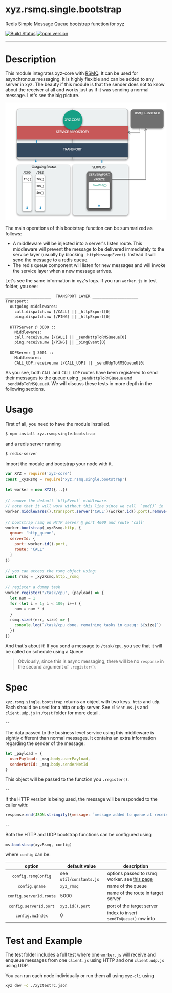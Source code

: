 # xyz.rsmq.single.bootstrap
Redis Simple Message Queue bootstrap function for xyz

[![Build Status](https://travis-ci.org/node-xyz/xyz.rsmq.single.bootstrap.svg?branch=master)](https://travis-ci.org/node-xyz/xyz.rsmq.single.bootstrap) [![npm version](https://badge.fury.io/js/xyz.rsmq.single.bootstrap.svg)](https://badge.fury.io/js/xyz.rsmq.single.bootstrap)

---

# Description

This module integrates xyz-core with [RSMQ](https://github.com/mpneuried/rsmq-worker). It can be used for asynchronous messaging. It is highly flexible and can be added to any server in xyz. The beauty if this module is that the sender does not to know about the receiver at all and works just as if it was sending a normal message. Let's see the big picture.

![RMSQ info](https://github.com/node-xyz/xyz.rsmq.single.bootstrap/blob/master/media/rsmq.info.png?raw=true)

The main operations of this bootstrap function can be summarized as follows:

- A middleware will be injected into a server's listen route. This middleware will prevent the message to be delivered immediately to the service layer (usually by blocking `_httpMessageEvent`). Instead it will send the message to a redis queue.
- The redis queue component will listen for new messages and will invoke the service layer when a new message arrives.

Let's see the same information in xyz's logs. If you run `worker.js` in test folder, you see:

```
____________________  TRANSPORT LAYER ____________________
Transport:
  outgoing middlewares:
    call.dispatch.mw [/CALL] || _httpExport[0]
    ping.dispatch.mw [/PING] || _httpExport[0]

  HTTPServer @ 3000 ::
    Middlewares:
    call.receive.mw [/CALL] || _sendHttpToRMSQueue[0]
    ping.receive.mw [/PING] || _pingEvent[0]

  UDPServer @ 3001 ::
    Middlewares:
    CALL_UDP.receive.mw [/CALL_UDP] || _sendUdpToRMSQueueU[0]
```

As you see, both `CALL` and `CALL_UDP` routes have been registered to send their messages to the queue using `_sendHttpToRMSQueue` and `_sendUdpToRMSQueueU`. We will discuss these tests in more depth in the following sections.

# Usage

First of all, you need to have the module installed.

```bash
$ npm install xyz.rsmq.single.bootstrap
```

and a redis server running

```bash
$ redis-server
```

Import the module and bootstrap your node with it.


```javascript
var XYZ = require('xyz-core')
const _xyzRsmq = require('xyz.rsmq.single.bootstrap')

let worker = new XYZ({...})

// remove the default `httpEvent` middleware.
// note that it will work without this line since we call  `end()` in `_sendToQueue`
worker.middlewares().transport.server('CALL')(worker.id().port).remove(0)

// bootstrap rsmq on HTTP server @ port 4000 and route 'call'
worker.bootstrap(_xyzRsmq.http, {
  qnmae: 'http_queue',
  serverId: {
    port: worker.id().port,
    route: 'CALL'
  }
})

// you can access the rsmq object using:
const rsmq = _xyzRsmq.http._rsmq

// register a dummy task
worker.register('/task/cpu', (payload) => {
  let num = 1
  for (let i = 1; i < 100; i++) {
    num = num * i
  }
  rsmq.size((err, size) => {
    console.log(`/task/cpu done. remaining tasks in queuq: ${size}`)
  })
})
```

And that's about it! If you send a message to `/task/cpu`, you see that it will be called on schedule using a Queue

> Obviously, since this is async messaging, there will be no `response` in the second argument of `.register()`.

# Spec

`xyz.rsmq.single.bootstrap` returns an object with two keys. `http` and `udp`. Each should be used for a http or udp server. See `client.ms.js` and `client.udp.js` in `/test` folder for more detail.

--

The data passed to the business level service using this middleware is sightly different than normal messages. It contains an extra information regarding the sender of the message:

```javascript
let _payload = {
  userPayload: _msg.body.userPayload,
  senderNetId: _msg.body.senderNetId
}
```

This object will be passed to the function you `.register()`.

--

If the HTTP version is being used, the message will be responded to the caller with:

```javascript
response.end(JSON.stringify({message: `message added to queue at receiver [${xyz.id().netId}]`}))
```

--

Both the HTTP and UDP bootstrap functions can be configured using

```javascript
ms.bootstrap(xyzRsmq, config)
```

where `config` can be:

|    option   | default value   | description |
|:-----------:|-----------------|-------------|
| `config.rsmqConfig`        | see `util/constants.js` |      options passed to rsmq worker. see [this page](https://github.com/mpneuried/rsmq-worker)       |
| `config.qname`       | `xyz_rmsq`            |      name of the queue      |
| `config.serverId.route`    | 5000            |      name of the route in target server      |
| `config.serverId.port`    | `xyz.id().port`            |      port of the target server      |
| `config.mwIndex`    | 0            |     index to insert `sendToQueue()` mw into      |

# Test and Example

The test folder includes a full test where one `worker.js` will receive and enqueue messages from one `client.js` using HTTP and one `client.udp.js` using UDP.

You can run each node individually or run them all using `xyz-cli` using

```bash
xyz dev -c ./xyztestrc.json
```
